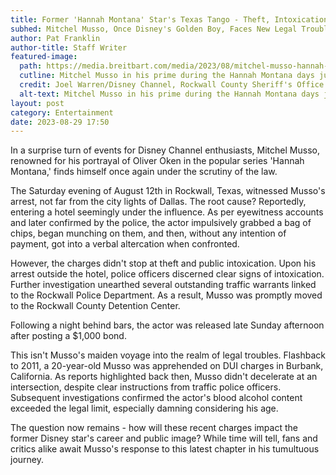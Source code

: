 ```yaml
---
title: Former 'Hannah Montana' Star's Texas Tango - Theft, Intoxication, and Flashbacks
subhed: Mitchel Musso, Once Disney's Golden Boy, Faces New Legal Troubles in Rockwall, Texas
author: Pat Franklin
author-title: Staff Writer
featured-image: 
  path: https://media.breitbart.com/media/2023/08/mitchel-musso-hannah-montana-mugshot-640x480.jpg
  cutline: Mitchel Musso in his prime during the Hannah Montana days juxtaposed with his recent mugshot.
  credit: Joel Warren/Disney Channel, Rockwall County Sheriff's Office
  alt-text: Mitchel Musso in his prime during the Hannah Montana days juxtaposed with his recent mugshot.
layout: post
category: Entertainment
date: 2023-08-29 17:50
---
```


In a surprise turn of events for Disney Channel enthusiasts, Mitchel Musso, renowned for his portrayal of Oliver Oken in the popular series 'Hannah Montana,' finds himself once again under the scrutiny of the law.

The Saturday evening of August 12th in Rockwall, Texas, witnessed Musso's arrest, not far from the city lights of Dallas. The root cause? Reportedly, entering a hotel seemingly under the influence. As per eyewitness accounts and later confirmed by the police, the actor impulsively grabbed a bag of chips, began munching on them, and then, without any intention of payment, got into a verbal altercation when confronted.

However, the charges didn't stop at theft and public intoxication. Upon his arrest outside the hotel, police officers discerned clear signs of intoxication. Further investigation unearthed several outstanding traffic warrants linked to the Rockwall Police Department. As a result, Musso was promptly moved to the Rockwall County Detention Center.

Following a night behind bars, the actor was released late Sunday afternoon after posting a $1,000 bond.

This isn't Musso's maiden voyage into the realm of legal troubles. Flashback to 2011, a 20-year-old Musso was apprehended on DUI charges in Burbank, California. As reports highlighted back then, Musso didn't decelerate at an intersection, despite clear instructions from traffic police officers. Subsequent investigations confirmed the actor's blood alcohol content exceeded the legal limit, especially damning considering his age.

The question now remains - how will these recent charges impact the former Disney star's career and public image? While time will tell, fans and critics alike await Musso's response to this latest chapter in his tumultuous journey.
